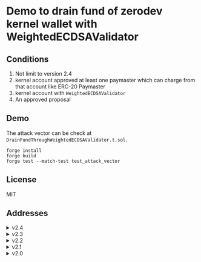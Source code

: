 # Demo to drain fund of zerodev kernel wallet with WeightedECDSAValidator

## Conditions

1. Not limit to version 2.4
2. kernel account approved at least one paymaster which can charge from that account like ERC-20 Paymaster
3. kernel account with `WeightedECDSAValidator`
4. An approved proposal

## Demo

The attack vector can be check at `DrainFundThroughWeightedECDSAValidator.t.sol`.

```
forge install
forge build
forge test --match-test test_attack_vector
```

## License

MIT

## Addresses

<details>
<summary>v2.4</summary>

| Name                | Address                                    |
| ------------------- | ------------------------------------------ |
| Kernel              | 0xd3082872F8B06073A021b4602e022d5A070d7cfC |
| KernelFactory       | 0x5de4839a76cf55d0c90e2061ef4386d962E15ae3 |
| SessionKeyValidator | 0xB8E3c4bEaACAd06f6092793012DA4a8cB23D6123 |
| ECDSA Validator     | 0xd9AB5096a832b9ce79914329DAEE236f8Eea0390 |

</details>

<details>
<summary>v2.3</summary>

| Name                | Address                                    |
| ------------------- | ------------------------------------------ |
| Kernel              | 0xD3F582F6B4814E989Ee8E96bc3175320B5A540ab |
| KernelFactory       | 0x5de4839a76cf55d0c90e2061ef4386d962E15ae3 |
| KernelLite          | 0x482EC42E88a781485E1B6A4f07a0C5479d183291 |
| SessionKeyValidator | 0xB8E3c4bEaACAd06f6092793012DA4a8cB23D6123 |
| ECDSA Validator     | 0xd9AB5096a832b9ce79914329DAEE236f8Eea0390 |

</details>

<details>
<summary>v2.2</summary>

| Name                | Address                                    |
| ------------------- | ------------------------------------------ |
| Kernel              | 0x0DA6a956B9488eD4dd761E59f52FDc6c8068E6B5 |
| KernelFactory       | 0x5de4839a76cf55d0c90e2061ef4386d962E15ae3 |
| KernelLite          | 0xbEdb61Be086F3f15eE911Cc9AB3EEa945DEbFa96 |
| SessionKeyValidator | 0xB8E3c4bEaACAd06f6092793012DA4a8cB23D6123 |
| ECDSA Validator     | 0xd9AB5096a832b9ce79914329DAEE236f8Eea0390 |

</details>

<details>
<summary>v2.1</summary>

| Name                | Address                                    |
| ------------------- | ------------------------------------------ |
| Kernel              | 0xf048AD83CB2dfd6037A43902a2A5Be04e53cd2Eb |
| KernelFactory       | 0x5de4839a76cf55d0c90e2061ef4386d962E15ae3 |
| SessionKeyValidator | 0xB8E3c4bEaACAd06f6092793012DA4a8cB23D6123 |
| ECDSA Validator     | 0xd9AB5096a832b9ce79914329DAEE236f8Eea0390 |

</details>

<details>
<summary>v2.0</summary>

| Name            | Address                                    |
| --------------- | ------------------------------------------ |
| Kernel          | 0xeB8206E02f6AB1884cfEa58CC7BabdA7d55aC957 |
| TempKernel      | 0x727A10897e70cd3Ab1a6e43d59A12ab0895A4995 |
| KernelFactory   | 0x12358cA00141D09cB90253F05a1DD16bE93A8EE6 |
| ECDSA Validator | 0x180D6465F921C7E0DEA0040107D342c87455fFF5 |
| ECDSA Factory   | 0xAf299A1f51560F51A1F3ADC0a5991Ac74b61b0BE |

</details>
